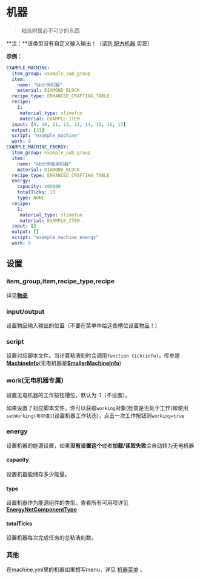 # 机器

> 粘液附属必不可少的东西

**注：**该类型没有自定义输入输出！（请到[ 配方机器 ](file/_recipe_machines.md)实现）

**示例：**

```yaml
EXAMPLE_MACHINE:
  item_group: example_sub_group
  item:
    name: "&b示例机器"
    material: DIAMOND_BLOCK
  recipe_type: ENHANCED_CRAFTING_TABLE
  recipe:
    1:
     material_type: slimefun
     material: EXAMPLE_ITEM
  input: [9, 10, 11, 12, 13, 14, 15, 16, 17]
  output: [31]
  script: "example_machine"
  work: 0
EXAMPLE_MACHINE_ENERGY:
  item_group: example_sub_group
  item:
    name: "&b示例能源机器"
    material: DIAMOND_BLOCK
  recipe_type: ENHANCED_CRAFTING_TABLE
  energy:
    capacity: 100000
    totalTicks: 10
    type: NONE
  recipe:
    1:
     material_type: slimefun
     material: EXAMPLE_ITEM
  input: []
  output: []
  script: "example_machine_energy"
  work: 0
```

## 设置

### item\_group,item,recipe\_type,recipe

详见[**物品**](broken-reference)

### **input/output**

设置物品输入输出的位置（不要在菜单中给这些槽位设置物品！）

### script

设置对应脚本文件。当计算粘液刻时会调用`function tick(info)`，传参是[**MachineInfo**](https://github.com/SlimefunReloadingProject/RykenSlimeCustomizer/blob/main/src/main/java/org/lins/mmmjjkx/rykenslimefuncustomizer/objects/machine/MachineInfo.java)(无电机器是[**SmallerMachineInfo**](https://github.com/SlimefunReloadingProject/RykenSlimeCustomizer/blob/main/src/main/java/org/lins/mmmjjkx/rykenslimefuncustomizer/objects/machine/SmallerMachineInfo.java))

### work(无电机器专属)

设置无电机器的工作按钮槽位，默认为-1（不设置）。

如果设置了对应脚本文件，你可以获取`working`对象(检查是否处于工作)和使用`setWorking(布尔值)`(设置机器工作状态)，点击一次工作按钮则`working=true`

### energy

设置机器的能源设置，如果**没有设置这个**或者**加载/读取失败**会自动转为无电机器

#### capacity

设置机器能储存多少能量。

#### type

设置机器作为能源组件的类型。查看所有可用项详见[**EnergyNetComponentType**](https://slimefun.github.io/javadocs/Slimefun4/docs/io/github/thebusybiscuit/slimefun4/core/networks/energy/EnergyNetComponentType.html)

#### totalTicks

设置机器每次完成任务的总粘液刻数。

### 其他

在machine.yml里的机器如果想写menu，详见 [机器菜单](file/_menu.md) 。
